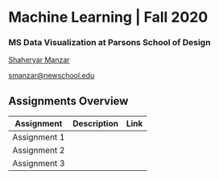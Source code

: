 # Machine Learning | Fall 2020 
###  MS Data Visualization at Parsons School of Design


[Shaheryar Manzar](https://github.com/shmanzar)

[smanzar@newschool.edu](mailto:smanzar@newshcool.edu)


## Assignments Overview

Assignment | Description | Link 
--- | --- | ---
Assignment 1 | |
Assignment 2 | | 
Assignment 3 | |



